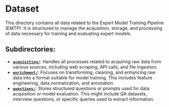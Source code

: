 # Dataset

This directory contains all data related to the Expert Model Training Pipeline (EMTP). It is structured to manage the acquisition, storage, and processing of data necessary for training and evaluating expert models.

## Subdirectories:

*   **[`acquisition/`](dataset/acquisition)**: Handles all processes related to acquiring raw data from various sources, including web scraping, API calls, and file ingestion.
*   **[`enrichment/`](dataset/enrichment)**: Focuses on transforming, cleaning, and enhancing raw data into a format suitable for model training. This includes feature engineering, data normalization, and annotation.
*   **[`questions/`](dataset/questions)**: Stores structured questions or prompts used for data acquisition or model evaluation. This might include QA datasets, interview questions, or specific queries used to extract information.